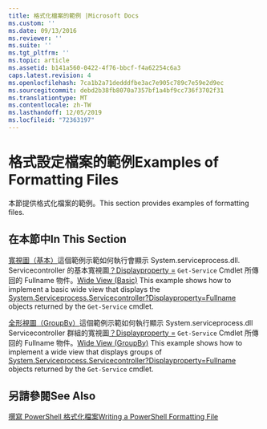 ```yaml
---
title: 格式化檔案的範例 |Microsoft Docs
ms.custom: ''
ms.date: 09/13/2016
ms.reviewer: ''
ms.suite: ''
ms.tgt_pltfrm: ''
ms.topic: article
ms.assetid: b141a560-0422-4f76-bbcf-f4a62254c6a3
caps.latest.revision: 4
ms.openlocfilehash: 7ca1b2a71dedddfbe3ac7e905c789c7e59e2d9ec
ms.sourcegitcommit: debd2b38fb8070a7357bf1a4bf9cc736f3702f31
ms.translationtype: MT
ms.contentlocale: zh-TW
ms.lasthandoff: 12/05/2019
ms.locfileid: "72363197"
---
```

# <a name="examples-of-formatting-files"></a><span data-ttu-id="1986f-102">格式設定檔案的範例</span><span class="sxs-lookup"><span data-stu-id="1986f-102">Examples of Formatting Files</span></span>

<span data-ttu-id="1986f-103">本節提供格式化檔案的範例。</span><span class="sxs-lookup"><span data-stu-id="1986f-103">This section provides examples of formatting files.</span></span>

## <a name="in-this-section"></a><span data-ttu-id="1986f-104">在本節中</span><span class="sxs-lookup"><span data-stu-id="1986f-104">In This Section</span></span>

<span data-ttu-id="1986f-105">[寬視圖（基本）](./wide-view-basic.md)這個範例示範如何執行會顯示 System.serviceprocess.dll. Servicecontroller 的基本寬視圖[？Displayproperty =](/dotnet/api/System.ServiceProcess.ServiceController) `Get-Service` Cmdlet 所傳回的 Fullname 物件。</span><span class="sxs-lookup"><span data-stu-id="1986f-105">[Wide View (Basic)](./wide-view-basic.md) This example shows how to implement a basic wide view that displays the [System.Serviceprocess.Servicecontroller?Displayproperty=Fullname](/dotnet/api/System.ServiceProcess.ServiceController) objects returned by the `Get-Service` cmdlet.</span></span>

<span data-ttu-id="1986f-106">[全形視圖（GroupBy）](./wide-view-groupby.md)這個範例示範如何執行顯示 System.serviceprocess.dll Servicecontroller 群組的寬視圖[？Displayproperty =](/dotnet/api/System.ServiceProcess.ServiceController) `Get-Service` Cmdlet 所傳回的 Fullname 物件。</span><span class="sxs-lookup"><span data-stu-id="1986f-106">[Wide View (GroupBy)](./wide-view-groupby.md) This example shows how to implement a wide view that displays groups of [System.Serviceprocess.Servicecontroller?Displayproperty=Fullname](/dotnet/api/System.ServiceProcess.ServiceController) objects returned by the `Get-Service` cmdlet.</span></span>

## <a name="see-also"></a><span data-ttu-id="1986f-107">另請參閱</span><span class="sxs-lookup"><span data-stu-id="1986f-107">See Also</span></span>

[<span data-ttu-id="1986f-108">撰寫 PowerShell 格式化檔案</span><span class="sxs-lookup"><span data-stu-id="1986f-108">Writing a PowerShell Formatting File</span></span>](./writing-a-powershell-formatting-file.md)
